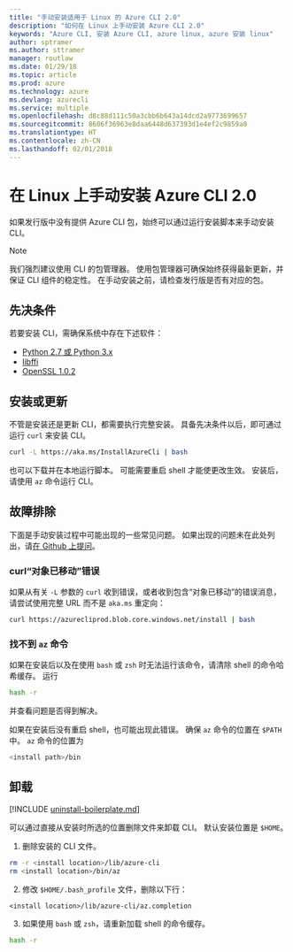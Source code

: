 ```yaml
---
title: "手动安装适用于 Linux 的 Azure CLI 2.0"
description: "如何在 Linux 上手动安装 Azure CLI 2.0"
keywords: "Azure CLI, 安装 Azure CLI, azure linux, azure 安装 linux"
author: sptramer
ms.author: sttramer
manager: routlaw
ms.date: 01/29/18
ms.topic: article
ms.prod: azure
ms.technology: azure
ms.devlang: azurecli
ms.service: multiple
ms.openlocfilehash: d8c88d111c50a3cbb6b643a14dcd2a9773699657
ms.sourcegitcommit: 8606f36963e8daa6448d637393d1e4ef2c9859a0
ms.translationtype: HT
ms.contentlocale: zh-CN
ms.lasthandoff: 02/01/2018
---
```

# <a name="install-azure-cli-20-on-linux-manually"></a>在 Linux 上手动安装 Azure CLI 2.0

如果发行版中没有提供 Azure CLI 包，始终可以通过运行安装脚本来手动安装 CLI。

> [!NOTE]
> 我们强烈建议使用 CLI 的包管理器。 使用包管理器可确保始终获得最新更新，并保证 CLI 组件的稳定性。 在手动安装之前，请检查发行版是否有对应的包。

## <a name="prerequisites"></a>先决条件

若要安装 CLI，需确保系统中存在下述软件：

* [Python 2.7 或 Python 3.x](https://www.python.org/downloads/)
* [libffi](https://sourceware.org/libffi/)
* [OpenSSL 1.0.2](https://www.openssl.org/source/)

## <a name="install-or-update"></a>安装或更新 

不管是安装还是更新 CLI，都需要执行完整安装。 具备先决条件以后，即可通过运行 `curl` 来安装 CLI。

```bash
curl -L https://aka.ms/InstallAzureCli | bash
```

也可以下载并在本地运行脚本。 可能需要重启 shell 才能使更改生效。 安装后，请使用 `az` 命令运行 CLI。

## <a name="troubleshooting"></a>故障排除

下面是手动安装过程中可能出现的一些常见问题。 如果出现的问题未在此处列出，请[在 Github 上提问](https://github.com/Azure/azure-cli/issues)。
### <a name="curl-object-moved-error"></a>curl“对象已移动”错误

如果从有关 `-L` 参数的 `curl` 收到错误，或者收到包含“对象已移动”的错误消息，请尝试使用完整 URL 而不是 `aka.ms` 重定向：

```bash
curl https://azurecliprod.blob.core.windows.net/install | bash
```

### <a name="az-command-not-found"></a>找不到 `az` 命令

如果在安装后以及在使用 `bash` 或 `zsh` 时无法运行该命令，请清除 shell 的命令哈希缓存。 运行

```bash
hash -r
```

并查看问题是否得到解决。

如果在安装后没有重启 shell，也可能出现此错误。 确保 `az` 命令的位置在 `$PATH` 中。 `az` 命令的位置为

```bash
<install path>/bin
```

## <a name="uninstall"></a>卸载

[!INCLUDE [uninstall-boilerplate.md](includes/uninstall-boilerplate.md)]

可以通过直接从安装时所选的位置删除文件来卸载 CLI。 默认安装位置是 `$HOME`。

1. 删除安装的 CLI 文件。
  
  ```bash
  rm -r <install location>/lib/azure-cli
  rm <install location>/bin/az
  ```
2. 修改 `$HOME/.bash_profile` 文件，删除以下行：
  
  ```
  <install location>/lib/azure-cli/az.completion
  ```

3. 如果使用 `bash` 或 `zsh`，请重新加载 shell 的命令缓存。
  
  ```bash
  hash -r
  ```
